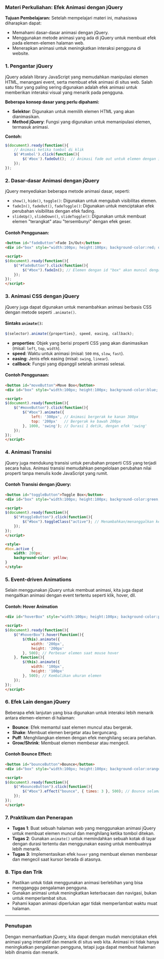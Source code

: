### **Materi Perkuliahan: Efek Animasi dengan jQuery**

**Tujuan Pembelajaran:**
Setelah mempelajari materi ini, mahasiswa diharapkan dapat:
- Memahami dasar-dasar animasi dengan jQuery.
- Menggunakan metode animasi yang ada di jQuery untuk membuat efek pada elemen-elemen halaman web.
- Menerapkan animasi untuk meningkatkan interaksi pengguna di website.

### **1. Pengantar jQuery**
jQuery adalah library JavaScript yang memudahkan manipulasi elemen HTML, menangani event, serta membuat efek animasi di situs web. Salah satu fitur yang paling sering digunakan adalah efek animasi untuk memberikan interaksi visual yang menarik pada pengguna.

**Beberapa konsep dasar yang perlu dipahami:**
- **Selektor**: Digunakan untuk memilih elemen HTML yang akan dianimasikan.
- **Method jQuery**: Fungsi yang digunakan untuk memanipulasi elemen, termasuk animasi.

**Contoh:**
```javascript
$(document).ready(function(){
    // Animasi ketika tombol di klik
    $('#tombol').click(function(){
        $('#box').fadeOut();  // Animasi fade out untuk elemen dengan id 'box'
    });
});
```

### **2. Dasar-dasar Animasi dengan jQuery**

jQuery menyediakan beberapa metode animasi dasar, seperti:
- `show()`, `hide()`, `toggle()`: Digunakan untuk mengubah visibilitas elemen.
- `fadeIn()`, `fadeOut()`, `fadeToggle()`: Digunakan untuk menciptakan efek perubahan visibilitas dengan efek fading.
- `slideUp()`, `slideDown()`, `slideToggle()`: Digunakan untuk membuat elemen "terangkat" atau "tersembunyi" dengan efek geser.

#### **Contoh Penggunaan:**
```html
<button id="fadeButton">Fade In/Out</button>
<div id="box" style="width:100px; height:100px; background-color:red; display:none;"></div>

<script>
$(document).ready(function(){
    $("#fadeButton").click(function(){
        $("#box").fadeIn(); // Elemen dengan id "box" akan muncul dengan efek fade
    });
});
</script>
```

### **3. Animasi CSS dengan jQuery**

jQuery juga dapat digunakan untuk menambahkan animasi berbasis CSS dengan metode seperti `.animate()`.

#### **Sintaks `animate()`**:
```javascript
$(selector).animate({properties}, speed, easing, callback);
```

- **properties**: Objek yang berisi properti CSS yang akan dianimasikan (misal: `left`, `top`, `width`).
- **speed**: Waktu untuk animasi (misal: `500` ms, `slow`, `fast`).
- **easing**: Jenis efek easing (misal: `swing`, `linear`).
- **callback**: Fungsi yang dipanggil setelah animasi selesai.

#### **Contoh Penggunaan:**
```html
<button id="moveButton">Move Box</button>
<div id="box" style="width:100px; height:100px; background-color:blue; position:absolute;"></div>

<script>
$(document).ready(function(){
    $("#moveButton").click(function(){
        $("#box").animate({
            left: '300px', // Animasi bergerak ke kanan 300px
            top: '200px'   // Bergerak ke bawah 200px
        }, 1000, 'swing'); // Durasi 1 detik, dengan efek 'swing'
    });
});
</script>
```

### **4. Animasi Transisi**

jQuery juga mendukung transisi untuk perubahan properti CSS yang terjadi secara halus. Animasi transisi memudahkan pengelolaan perubahan nilai properti tanpa menulis kode JavaScript yang rumit.

#### **Contoh Transisi dengan jQuery:**
```html
<button id="toggleButton">Toggle Box</button>
<div id="box" style="width:100px; height:100px; background-color:green; transition: all 0.5s ease;"></div>

<script>
$(document).ready(function(){
    $("#toggleButton").click(function(){
        $("#box").toggleClass("active"); // Menambahkan/menanggalkan kelas 'active'
    });
});
</script>

<style>
#box.active {
    width: 200px;
    background-color: yellow;
}
</style>
```

### **5. Event-driven Animations**

Selain menggunakan jQuery untuk membuat animasi, kita juga dapat mengaitkan animasi dengan event tertentu seperti klik, hover, dll.

#### **Contoh: Hover Animation**
```html
<div id="hoverBox" style="width:100px; height:100px; background-color:pink;"></div>

<script>
$(document).ready(function(){
    $("#hoverBox").hover(function(){
        $(this).animate({
            width: '200px',
            height: '200px'
        }, 500); // Perbesar elemen saat mouse hover
    }, function(){
        $(this).animate({
            width: '100px',
            height: '100px'
        }, 500); // Kembalikan ukuran elemen
    });
});
</script>
```

### **6. Efek Lain dengan jQuery**

Beberapa efek lanjutan yang bisa digunakan untuk interaksi lebih menarik antara elemen-elemen di halaman:
- **Bounce**: Efek memantul saat elemen muncul atau bergerak.
- **Shake**: Membuat elemen bergetar atau berguncang.
- **Puff**: Menghilangkan elemen dengan efek menghilang secara perlahan.
- **Grow/Shrink**: Membuat elemen membesar atau mengecil.

#### **Contoh Bounce Effect:**
```html
<button id="bounceButton">Bounce</button>
<div id="box" style="width:100px; height:100px; background-color:orange;"></div>

<script>
$(document).ready(function(){
    $("#bounceButton").click(function(){
        $("#box").effect("bounce", { times: 3 }, 500); // Bounce selama 3 kali
    });
});
</script>
```

### **7. Praktikum dan Penerapan**
- **Tugas 1**: Buat sebuah halaman web yang menggunakan animasi jQuery untuk membuat elemen muncul dan menghilang ketika tombol ditekan.
- **Tugas 2**: Gunakan `animate()` untuk memindahkan sebuah kotak di layar dengan durasi tertentu dan menggunakan easing untuk membuatnya lebih menarik.
- **Tugas 3**: Implementasikan efek `hover` yang membuat elemen membesar dan mengecil saat kursor berada di atasnya.

### **8. Tips dan Trik**
- Pastikan untuk tidak menggunakan animasi berlebihan yang bisa mengganggu pengalaman pengguna.
- Gunakan animasi untuk meningkatkan keterbacaan dan navigasi, bukan untuk memperlambat situs.
- Pahami kapan animasi diperlukan agar tidak memperlambat waktu muat halaman.

---

### **Penutupan**

Dengan memanfaatkan jQuery, kita dapat dengan mudah menciptakan efek animasi yang interaktif dan menarik di situs web kita. Animasi ini tidak hanya meningkatkan pengalaman pengguna, tetapi juga dapat membuat halaman lebih dinamis dan menarik.
